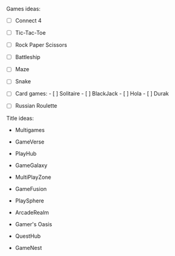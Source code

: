 Games ideas:
- [ ] Connect 4 

- [ ] Tic-Tac-Toe 

- [ ] Rock Paper Scissors  

- [ ] Battleship

- [ ] Maze

- [ ] Snake

- [ ] Card games:
        - [ ] Solitaire
        - [ ] BlackJack
        - [ ] Hola
        - [ ] Durak
- [ ] Russian Roulette



Title ideas:
- Multigames

- GameVerse

- PlayHub

- GameGalaxy

- MultiPlayZone

- GameFusion

- PlaySphere

- ArcadeRealm

- Gamer's Oasis

- QuestHub

- GameNest
